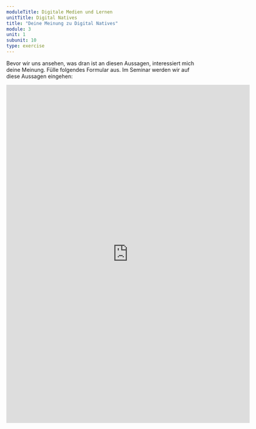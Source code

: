 ```yaml
---
moduleTitle: Digitale Medien und Lernen
unitTitle: Digital Natives
title: "Deine Meinung zu Digital Natives"
module: 3
unit: 1
subunit: 10
type: exercise
---
```


Bevor wir uns ansehen, was dran ist an diesen Aussagen, interessiert mich deine Meinung. Fülle folgendes Formular aus. Im Seminar werden wir auf diese Aussagen eingehen: 

<iframe src="https://docs.google.com/forms/d/e/1FAIpQLSci2ZKyebtMeODQTxzlLteajOiJvhR9QS1Qf5YjeXDFSt8UYQ/viewform?embedded=true" width="640" height="888" frameborder="0" marginheight="0" marginwidth="0">Loading...</iframe>

